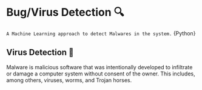 # Bug/Virus Detection 🔍 

`A Machine Learning approach to detect Malwares in the system.` {Python}

## Virus Detection 👾

Malware is malicious software that was intentionally developed to infiltrate or damage a computer system without consent of the owner. This includes, among others, viruses, worms, and Trojan horses.
